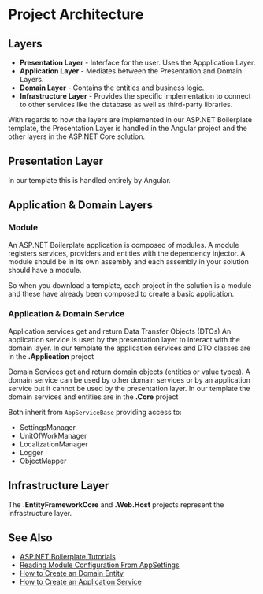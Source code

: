 # Project Architecture

## Layers
* __Presentation Layer__ - Interface for the user. Uses the Appplication Layer.
* __Application Layer__ - Mediates between the Presentation and Domain Layers.
* __Domain Layer__ - Contains the entities and business logic.
* __Infrastructure Layer__ - Provides the specific implementation to connect to other services like the database as well as third-party libraries.

With regards to how the layers are implemented in our ASP\.NET Boilerplate template, the Presentation Layer is handled in the Angular project and the other layers in the ASP\.NET Core solution.

## Presentation Layer
In our template this is handled entirely by Angular.

## Application & Domain Layers

### Module
An ASP\.NET Boilerplate application is composed of modules. A module registers services, providers and entities with the dependency injector. A module should be in its own assembly and each assembly in your solution should have a module.

So when you download a template, each project in the solution is a module and these have already been composed to create a basic application.

### Application & Domain Service
Application services get and return Data Transfer Objects (DTOs)
An application service is used by the presentation layer to interact with the domain layer.
In our template the application services and DTO classes are in the __.Application__ project

Domain Services get and return domain objects (entities or value types).
A domain service can be used by other domain services or by an application service but it cannot be used by the presentation layer.
In our template the domain services and entities are in the __.Core__ project

Both inherit from ```AbpServiceBase``` providing access to:
* SettingsManager
* UnitOfWorkManager
* LocalizationManager
* Logger
* ObjectMapper

## Infrastructure Layer
The __.EntityFrameworkCore__ and __.Web.Host__ projects represent the infrastructure layer.

## See Also
* [ASP\.NET Boilerplate Tutorials](readme.md)
* [Reading Module Configuration From AppSettings](moduleconfig.md)
* [How to Create an Domain Entity](entity.md)
* [How to Create an Application Service](applicationservice.md)